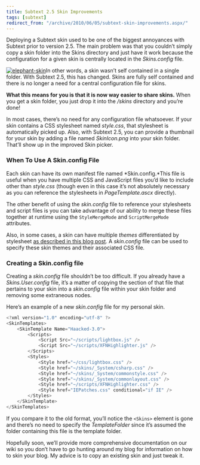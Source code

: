 ```yaml
---
title: Subtext 2.5 Skin Improvements
tags: [subtext]
redirect_from: "/archive/2010/06/05/subtext-skin-improvements.aspx/"
---
```


Deploying a Subtext skin used to be one of the biggest annoyances with
Subtext prior to version 2.5. The main problem was that you couldn’t
simply copy a skin folder into the Skins directory and just have it work
because the configuration for a given skin is centrally located in the
*Skins.config* file.

[![elephant-skin](https://haacked.com/images/haacked_com/WindowsLiveWriter/UpcomingSubtextSkinImprovements_C779/elephant-skin_3.jpg "elephant-skin")](http://www.sxc.hu/photo/1229077 "Skin on sxc.hu by Nick Bradsworth")In
other words, a skin wasn’t self contained in a single folder. With
Subtext 2.5, this has changed. Skins are fully self contained and there
is no longer a need for a central configuration file for skins.

**What this means for you is that it is now way easier to share skins.**
When you get a skin folder, you just drop it into the */skins* directory
and you’re done!

In most cases, there’s no need for any configuration file whatsoever. If
your skin contains a CSS stylesheet named *style.css*, that stylesheet
is automatically picked up. Also, with Subtext 2.5, you can provide a
thumbnail for your skin by adding a file named *SkinIcon.png* into your
skin folder. That’ll show up in the improved Skin picker.

### When To Use A Skin.config File

Each skin can have its own manifest file named *Skin.config.*This file
is useful when you have multiple CSS and JavaScript files you’d like to
include other than *style.css* (though even in this case it’s not
absolutely necessary as you can reference the stylesheets in
*PageTemplate.ascx* directly).

The other benefit of using the *skin.config* file to reference your
stylesheets and script files is you can take advantage of our ability to
merge these files together at runtime using the `StyleMergeMode` and
`ScriptMergeMode` attributes.

Also, in some cases, a skin can have multiple *themes* differentiated by
stylesheet [as described in this blog
post](https://haacked.com/archive/2006/08/26/Mile_High_Overview_Of_Subtext_Skinning.aspx "Mile High Overview of Subtext Skinning").
A *skin.config* file can be used to specify these skin themes and their
associated CSS file.

### Creating a Skin.config file

Creating a *skin.config* file shouldn’t be too difficult. If you already
have a *Skins.User.config* file, it’s a matter of copying the section of
that file that pertains to your skin into a *skin.config* file within
your skin folder and removing some extraneous nodes.

Here’s an example of a new *skin.config* file for my personal skin.

```csharp
<?xml version="1.0" encoding="utf-8" ?>
<SkinTemplates>
    <SkinTemplate Name="Haacked-3.0">
        <Scripts>
            <Script Src="~/scripts/lightbox.js" />
            <Script Src="~/scripts/XFNHighlighter.js" />
        </Scripts>
        <Styles>
            <Style href="~/css/lightbox.css" />
            <Style href="~/skins/_System/csharp.css" />
            <Style href="~/skins/_System/commonstyle.css" />
            <Style href="~/skins/_System/commonlayout.css" />
            <Style href="~/scripts/XFNHighlighter.css" />
            <Style href="IEPatches.css" conditional="if IE" />
        </Styles>
    </SkinTemplate>
</SkinTemplates>
```

If you compare it to the old format, you’ll notice the `<Skins>` element
is gone and there’s no need to specify the *TemplateFolder* since it’s
assumed the folder containing this file is the template folder.

Hopefully soon, we’ll provide more comprehensive documentation on our
wiki so you don’t have to go hunting around my blog for information on
how to skin your blog. My advice is to copy an existing skin and just
tweak it.

